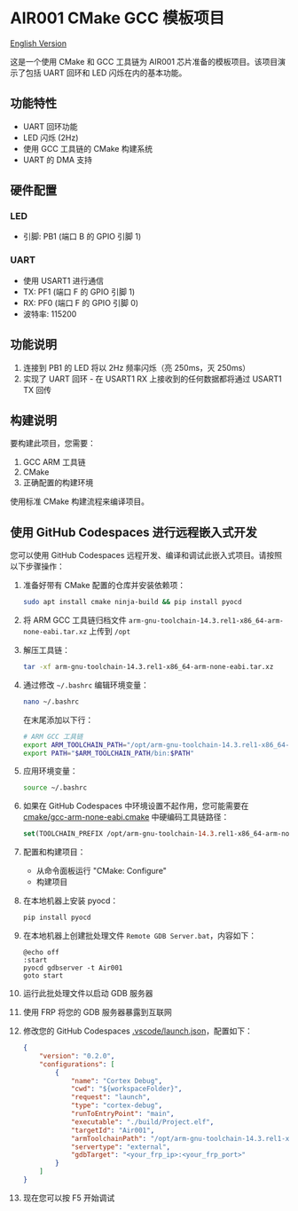# AIR001 CMake GCC 模板项目

[English Version](README.md)

这是一个使用 CMake 和 GCC 工具链为 AIR001 芯片准备的模板项目。该项目演示了包括 UART 回环和 LED 闪烁在内的基本功能。

## 功能特性

- UART 回环功能
- LED 闪烁 (2Hz)
- 使用 GCC 工具链的 CMake 构建系统
- UART 的 DMA 支持

## 硬件配置

### LED
- 引脚: PB1 (端口 B 的 GPIO 引脚 1)

### UART
- 使用 USART1 进行通信
- TX: PF1 (端口 F 的 GPIO 引脚 1)
- RX: PF0 (端口 F 的 GPIO 引脚 0)
- 波特率: 115200

## 功能说明

1. 连接到 PB1 的 LED 将以 2Hz 频率闪烁（亮 250ms，灭 250ms）
2. 实现了 UART 回环 - 在 USART1 RX 上接收到的任何数据都将通过 USART1 TX 回传

## 构建说明

要构建此项目，您需要：
1. GCC ARM 工具链
2. CMake
3. 正确配置的构建环境

使用标准 CMake 构建流程来编译项目。

## 使用 GitHub Codespaces 进行远程嵌入式开发

您可以使用 GitHub Codespaces 远程开发、编译和调试此嵌入式项目。请按照以下步骤操作：

1. 准备好带有 CMake 配置的仓库并安装依赖项：
   ```bash
   sudo apt install cmake ninja-build && pip install pyocd
   ```

2. 将 ARM GCC 工具链归档文件 `arm-gnu-toolchain-14.3.rel1-x86_64-arm-none-eabi.tar.xz` 上传到 `/opt`

3. 解压工具链：
   ```bash
   tar -xf arm-gnu-toolchain-14.3.rel1-x86_64-arm-none-eabi.tar.xz
   ```

4. 通过修改 `~/.bashrc` 编辑环境变量：
   ```bash
   nano ~/.bashrc
   ```
   
   在末尾添加以下行：
   ```bash
   # ARM GCC 工具链
   export ARM_TOOLCHAIN_PATH="/opt/arm-gnu-toolchain-14.3.rel1-x86_64-arm-none-eabi"
   export PATH="$ARM_TOOLCHAIN_PATH/bin:$PATH"
   ```

5. 应用环境变量：
   ```bash
   source ~/.bashrc
   ```

6. 如果在 GitHub Codespaces 中环境设置不起作用，您可能需要在 [cmake/gcc-arm-none-eabi.cmake](file:///a%3A/Air001_GCC_Temp/cmake/gcc-arm-none-eabi.cmake) 中硬编码工具链路径：
   ```cmake
   set(TOOLCHAIN_PREFIX /opt/arm-gnu-toolchain-14.3.rel1-x86_64-arm-none-eabi/bin/arm-none-eabi-)
   ```

7. 配置和构建项目：
   - 从命令面板运行 "CMake: Configure"
   - 构建项目

8. 在本地机器上安装 pyocd：
   ```bash
   pip install pyocd
   ```

9. 在本地机器上创建批处理文件 `Remote GDB Server.bat`，内容如下：
   ```batch
   @echo off
   :start
   pyocd gdbserver -t Air001
   goto start
   ```

10. 运行此批处理文件以启动 GDB 服务器

11. 使用 FRP 将您的 GDB 服务器暴露到互联网

12. 修改您的 GitHub Codespaces [.vscode/launch.json](file:///a%3A/Air001_GCC_Temp/.vscode/launch.json)，配置如下：
    ```json
    {
        "version": "0.2.0",
        "configurations": [
            {
                "name": "Cortex Debug",
                "cwd": "${workspaceFolder}",
                "request": "launch",
                "type": "cortex-debug",
                "runToEntryPoint": "main",
                "executable": "./build/Project.elf",
                "targetId": "Air001",
                "armToolchainPath": "/opt/arm-gnu-toolchain-14.3.rel1-x86_64-arm-none-eabi/bin",
                "servertype": "external",
                "gdbTarget": "<your_frp_ip>:<your_frp_port>"
            }
        ]
    }
    ```

13. 现在您可以按 F5 开始调试